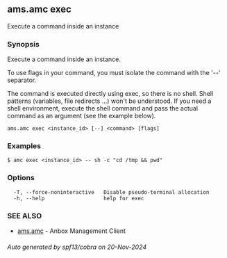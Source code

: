 ## ams.amc exec

Execute a command inside an instance

### Synopsis

Execute a command inside an instance.

To use flags in your command, you must isolate the command with
the '--' separator.

The command is executed directly using exec, so there is no shell.
Shell patterns (variables, file redirects ...) won't be understood.
If you need a shell environment, execute the shell command and
pass the actual command as an argument (see the example below).


```
ams.amc exec <instance_id> [--] <command> [flags]
```

### Examples

```
$ amc exec <instance_id> -- sh -c "cd /tmp && pwd"
```

### Options

```
  -T, --force-noninteractive   Disable pseudo-terminal allocation
  -h, --help                   help for exec
```

### SEE ALSO

* [ams.amc](ams.amc.md)	 - Anbox Management Client

###### Auto generated by spf13/cobra on 20-Nov-2024
